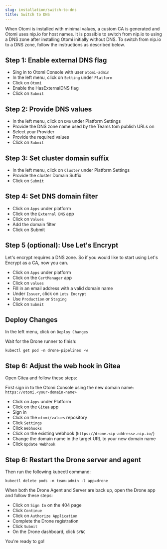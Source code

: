 ```yaml
---
slug: installation/switch-to-dns
title: Switch to DNS
---
```


When Otomi is installed with minimal values, a custom CA is generated and Otomi uses nip.io for host names. It is possible to switch from nip.io to using a DNS zone after installing Otomi initially without DNS. To switch from nip.io to a DNS zone, follow the instructions as described below.

## Step 1: Enable external DNS flag

- Sing in to Otomi Console with user `otomi-admin`
- In the left menu, click on `Setting` under `Platform`
- Click on `Otomi`
- Enable the HasExternalDNS flag
- Click on `Submit`

## Step 2: Provide DNS values

- In the left menu, click on `DNS` under Platform Settings
- Provide the DNS zone name used by the Teams tom publish URLs on
- Select your Provider
- Provide the required values
- Click on `Submit`

## Step 3: Set cluster domain suffix

- In the left menu, click on `Cluster` under Platform Settings
- Provide the cluster Domain Suffix
- Click on `Submit`
  

## Step 4: Set DNS domain filter

- Click on `Apps` under platform
- Click on the `External DNS` app
- Click on `Values`
- Add the domain filter
- Click on Submit


## Step 5 (optional): Use Let's Encrypt

Let's encrypt requires a DNS zone. So if you would like to start using Let's Encrypt as a CA, now you can.

- Click on `Apps` under platform
- Click on the `CertManager` app
- Click on `values`
- Fill in an email address with a valid domain name
- Under `Issuer`, click on `Lets Encrypt`
- Use `Production` or `Staging`
- Click on `Submit`

## Deploy Changes

In the left menu, click on `Deploy Changes`

Wait for the Drone runner to finish:

```
kubectl get pod -n drone-pipelines -w
```


## Step 6: Adjust the web hook in Gitea

Open Gitea and follow these steps:

First sign in to the Otomi Console using the new domain name: `https://otomi.<your-domain-name>`

- Click on `Apps` under Platform
- Click on the `Gitea` app
- Sign in
- Click on the `otomi/values` repository
- Click `Settings`
- Click `Webhooks`
- Click on the existing webhook (`https://drone.<ip-address>.nip.io/`)
- Change the domain name in the target URL to your new domain name
- Click `Update Webhook`


## Step 6: Restart the Drone server and agent

Then run the following kubectl command:

```
kubectl delete pods -n team-admin -l app=drone
```

When both the Drone Agent and Server are back up, open the Drone app and follow these steps:

- Click on `Sign In` on the 404 page
- Click `Continue`
- Click on `Authorize Application`
- Complete the Drone registration
- Click `Submit`
- On the Drone dashboard, click `SYNC`

You're ready to go!
